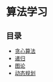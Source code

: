 # 算法学习

## 目录

- [贪心算法](greedy/README.md)
- [递归](recursive/README.md)
- [图论](graph/README.md)
- [动态规划](dp/README.md)